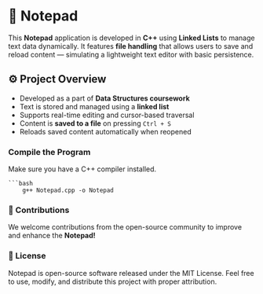 # 📝 Notepad 

This **Notepad** application is developed in **C++** using **Linked Lists** to manage text data dynamically. It features **file handling** that allows users to save and reload content — simulating a lightweight text editor with basic persistence.

## ⚙️ Project Overview

- Developed as a part of **Data Structures coursework**
- Text is stored and managed using a **linked list**
- Supports real-time editing and cursor-based traversal
- Content is **saved to a file** on pressing `Ctrl + S`
- Reloads saved content automatically when reopened

### Compile the Program

Make sure you have a C++ compiler installed.

    ```bash
        g++ Notepad.cpp -o Notepad

### 🤝 Contributions

We welcome contributions from the open-source community to improve and enhance the **Notepad!**

### 📄 License

Notepad is open-source software released under the MIT License. Feel free to use, modify, and distribute this project with proper attribution.
